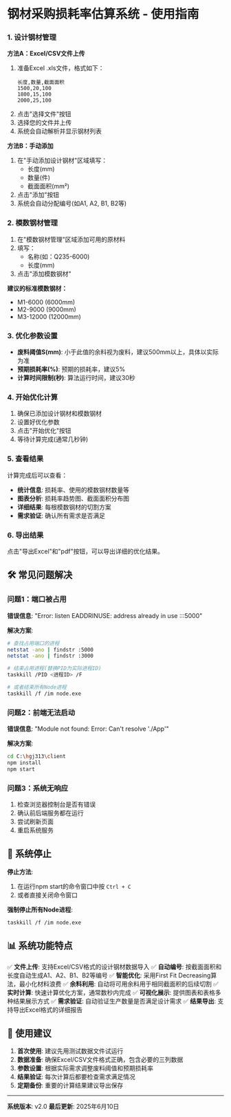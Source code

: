 # 钢材采购损耗率估算系统 - 使用指南

### 1. 设计钢材管理

**方法A：Excel/CSV文件上传**
1. 准备Excel .xls文件，格式如下：
   ```
   长度,数量,截面面积
   1500,20,100
   1800,15,100
   2000,25,100
   ```
2. 点击"选择文件"按钮
3. 选择您的文件并上传
4. 系统会自动解析并显示钢材列表

**方法B：手动添加**
1. 在"手动添加设计钢材"区域填写：
   - 长度(mm)
   - 数量(件)
   - 截面面积(mm²)
2. 点击"添加"按钮
3. 系统会自动分配编号(如A1, A2, B1, B2等)

### 2. 模数钢材管理

1. 在"模数钢材管理"区域添加可用的原材料
2. 填写：
   - 名称(如：Q235-6000)
   - 长度(mm)
3. 点击"添加模数钢材"

**建议的标准模数钢材：**
- M1-6000 (6000mm)
- M2-9000 (9000mm)
- M3-12000 (12000mm)

### 3. 优化参数设置

- **废料阈值S(mm)**: 小于此值的余料视为废料，建议500mm以上，具体以实际为准
- **预期损耗率(%)**: 预期的损耗率，建议5%
- **计算时间限制(秒)**: 算法运行时间，建议30秒

### 4. 开始优化计算

1. 确保已添加设计钢材和模数钢材
2. 设置好优化参数
3. 点击"开始优化"按钮
4. 等待计算完成(通常几秒钟)

### 5. 查看结果

计算完成后可以查看：
- **统计信息**: 损耗率、使用的模数钢材数量等
- **图表分析**: 损耗率趋势图、截面面积分布图
- **详细结果**: 每根模数钢材的切割方案
- **需求验证**: 确认所有需求是否满足

### 6. 导出结果

点击"导出Excel"和"pdf"按钮，可以导出详细的优化结果。

## 🛠️ 常见问题解决

### 问题1：端口被占用
**错误信息**: "Error: listen EADDRINUSE: address already in use :::5000"

**解决方案**:
```bash
# 查找占用端口的进程
netstat -ano | findstr :5000
netstat -ano | findstr :3000

# 结束占用进程(替换PID为实际进程ID)
taskkill /PID <进程ID> /F

# 或者结束所有Node进程
taskkill /f /im node.exe
```

### 问题2：前端无法启动
**错误信息**: "Module not found: Error: Can't resolve './App'"

**解决方案**:
```bash
cd C:\hgj313\client
npm install
npm start
```

### 问题3：系统无响应
1. 检查浏览器控制台是否有错误
2. 确认前后端服务都在运行
3. 尝试刷新页面
4. 重启系统服务

## 🔄 系统停止

**停止方法**:
1. 在运行npm start的命令窗口中按 `Ctrl + C`
2. 或者直接关闭命令窗口

**强制停止所有Node进程**:
```bash
taskkill /f /im node.exe
```

## 📊 系统功能特点

✅ **文件上传**: 支持Excel/CSV格式的设计钢材数据导入
✅ **自动编号**: 按截面面积和长度自动生成A1、A2、B1、B2等编号
✅ **智能优化**: 采用First Fit Decreasing算法，最小化材料浪费
✅ **余料利用**: 自动将可用余料用于相同截面积的后续切割
✅ **实时计算**: 快速计算优化方案，通常数秒内完成
✅ **可视化展示**: 提供图表和表格多种结果展示方式
✅ **需求验证**: 自动验证生产数量是否满足设计需求
✅ **结果导出**: 支持导出Excel格式的详细报告


## 🎯 使用建议

1. **首次使用**: 建议先用测试数据文件试运行
2. **数据准备**: 确保Excel/CSV文件格式正确，包含必要的三列数据
3. **参数设置**: 根据实际需求调整废料阈值和预期损耗率
4. **结果验证**: 每次计算后都要检查需求满足情况
5. **定期备份**: 重要的计算结果建议导出保存

---

**系统版本**: v2.0
**最后更新**: 2025年6月10日
